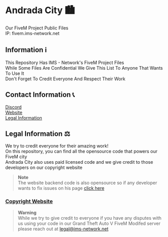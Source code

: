 # Andrada City 🏙
Our FiveM Project Public Files\
IP: fivem.ims-network.net

## Information ℹ
This Repository Has IMS - Network's FiveM Project Files\
While Some Files Are Confidential We Give This List To Anyone That Wants To Use It\
Don't Forget To Credit Everyone And Respect Their Work

## Contact Information 📞
[Discord](https://discord.gg/Rh59jp4hWy)\
[Website](https://fivem-web.ims-network.net)\
[Legal Information](https://legal.ims-network.net)
## Legal Information ⚖
We try to credit everyone for their amazing work!\
On this repository, you can find all the opensource code that powers our FiveM city\
Andrada City also uses paid licensed code and we give credit to those developers on our copyright website
> **Note**\
> The website backend code is also opensource so if any developer wants to fix issues on his page [click here](https://github.com/IMS-Network/IMS-Copyrights)

### [Copyright Website](https://open-source.ims-network.org/tags/fivem/)
> **Warning**\
> While we try to give credit to everyone if you have any disputes with us using your code in our Grand Theft Auto V FiveM Modifed server please reach out at legal@ims-network.net

